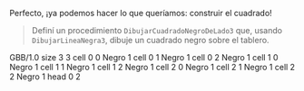 Perfecto, ¡ya podemos hacer lo que queríamos: construir el cuadrado!

> Definí un procedimiento `DibujarCuadradoNegroDeLado3` que, usando `DibujarLineaNegra3`, dibuje un cuadrado negro sobre el tablero.
 
<gs-board>
  GBB/1.0
   size 3 3
   cell 0 0 Negro 1
   cell 0 1 Negro 1
   cell 0 2 Negro 1
   cell 1 0 Negro 1
   cell 1 1 Negro 1
   cell 1 2 Negro 1
   cell 2 0 Negro 1
   cell 2 1 Negro 1
   cell 2 2 Negro 1
   head 0 2
</gs-board>